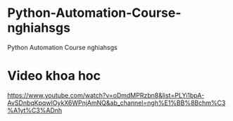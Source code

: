 # Python-Automation-Course-nghiahsgs
Python Automation Course nghiahsgs

# Video khoa hoc
https://www.youtube.com/watch?v=oDmdMPRzbn8&list=PLYi1bpA-AvSDnbqKpqwIOykX6WPnjAmNQ&ab_channel=ngh%E1%BB%8Bchm%C3%A1yt%C3%ADnh
